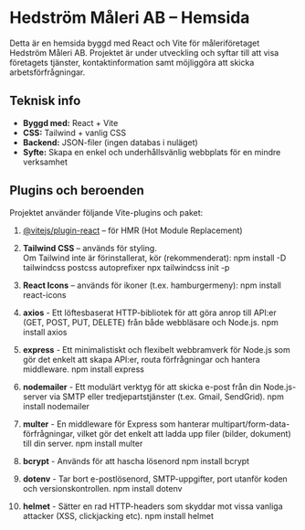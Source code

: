 # Hedström Måleri AB – Hemsida

Detta är en hemsida byggd med React och Vite för måleriföretaget Hedström Måleri AB. Projektet är under utveckling och syftar till att visa företagets tjänster, kontaktinformation samt möjliggöra att skicka arbetsförfrågningar.

## Teknisk info

- **Byggd med:** React + Vite  
- **CSS:** Tailwind + vanlig CSS  
- **Backend:** JSON-filer (ingen databas i nuläget)  
- **Syfte:** Skapa en enkel och underhållsvänlig webbplats för en mindre verksamhet  

## Plugins och beroenden

Projektet använder följande Vite-plugins och paket:

1. [@vitejs/plugin-react](https://github.com/vitejs/vite-plugin-react) – för HMR (Hot Module Replacement)

2. **Tailwind CSS** – används för styling.  
   Om Tailwind inte är förinstallerat, kör (rekommenderat):
   npm install -D tailwindcss postcss autoprefixer
   npx tailwindcss init -p

3. **React Icons** – används för ikoner (t.ex. hamburgermeny):
   npm install react-icons

4. **axios** - Ett löftesbaserat HTTP-bibliotek för att göra anrop till API:er (GET, POST, PUT, DELETE) från både webbläsare och Node.js.
   npm install axios

5. **express** - Ett minimalistiskt och flexibelt webb­ramverk för Node.js som gör det enkelt att skapa API:er, routa förfrågningar och hantera middleware.
 npm install express

6. **nodemailer** - Ett modulärt verktyg för att skicka e-post från din Node.js-server via SMTP eller tredjeparts­tjänster (t.ex. Gmail, SendGrid).
   npm install nodemailer

7. **multer** - En middleware för Express som hanterar multipart/form-data-förfrågningar, vilket gör det enkelt att ladda upp filer (bilder, dokument) till din server.
   npm install multer

8. **bcrypt** - Används för att hascha lösenord 
   npm install bcrypt

9. **dotenv** - Tar bort e-postlösenord, SMTP-uppgifter, port utanför koden och versionskontrollen.
npm install dotenv

10. **helmet** - Sätter en rad HTTP-headers som skyddar mot vissa vanliga attacker (XSS, clickjacking etc).
npm install helmet

